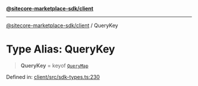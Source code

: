 [**@sitecore-marketplace-sdk/client**](../README.md)

***

[@sitecore-marketplace-sdk/client](../README.md) / QueryKey

# Type Alias: QueryKey

> **QueryKey** = keyof [`QueryMap`](../interfaces/QueryMap.md)

Defined in: [client/src/sdk-types.ts:230](https://github.com/Sitecore/sitecore-marketplace-sdk/blob/1f70c0e343ae7c5af199be23e7e4eec043951068/packages/client/src/sdk-types.ts#L230)
